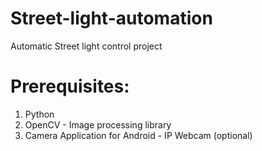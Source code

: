 # Street-light-automation
Automatic Street light control project


# Prerequisites:
1. Python 
2. OpenCV - Image processing library
3. Camera Application for Android - IP Webcam (optional)
